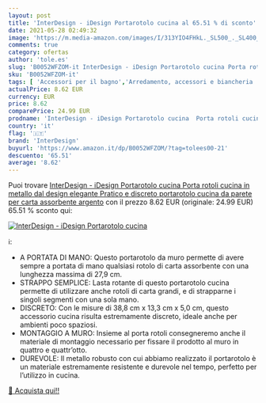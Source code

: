 ```yaml
---
layout: post
title: 'InterDesign - iDesign Portarotolo cucina al 65.51 % di sconto'
date: 2021-05-28 02:49:32
image: 'https://m.media-amazon.com/images/I/313YIO4FHkL._SL500_._SL400_.jpg'
comments: true
category: ofertas
author: 'tole.es'
slug: 'B0052WFZOM-it InterDesign - iDesign Portarotolo cucina Porta rotoli...'
sku: 'B0052WFZOM-it'
tags: [ 'Accessori per il bagno','Arredamento, accessori e biancheria  per il bagno','Casa e cucina','Dosatori e porta dosatori','Porta spazzolini','interdesign', ]
actualPrice: 8.62 EUR
currency: EUR
price: 8.62
comparePrice: 24.99 EUR
prodname: 'InterDesign - iDesign Portarotolo cucina  Porta rotoli cucina in metallo dal design elegante  Pratico e discreto portarotolo cucina da parete per carta assorbente  argento'
country: 'it'
flag: '🇮🇹'
brand: 'InterDesign'
buyurl: 'https://www.amazon.it/dp/B0052WFZOM/?tag=tolees00-21'
descuento: '65.51'
average: '8.62'
---
```


Puoi trovare [InterDesign - iDesign Portarotolo cucina  Porta rotoli cucina in metallo dal design elegante  Pratico e discreto portarotolo cucina da parete per carta assorbente  argento](https://www.amazon.it/dp/B0052WFZOM/?tag=tolees00-21) con il prezzo 8.62 EUR (originale: 24.99 EUR) 65.51 % sconto qui:

[![InterDesign - iDesign Portarotolo cucina](https://m.media-amazon.com/images/I/313YIO4FHkL._SL500_._SL400_.jpg)](https://www.amazon.it/dp/B0052WFZOM/?tag=tolees00-21)

ℹ️:

- A PORTATA DI MANO: Questo portarotolo da muro permette di avere sempre a portata di mano qualsiasi rotolo di carta assorbente con una lunghezza massima di 27,9 cm.
- STRAPPO SEMPLICE: Lasta rotante di questo portarotolo cucina permette di utilizzare anche rotoli di carta grandi, e di strapparne i singoli segmenti con una sola mano.
- DISCRETO: Con le misure di 38,8 cm x 13,3 cm x 5,0 cm, questo accessorio cucina risulta estremamente discreto, ideale anche per ambienti poco spaziosi.
- MONTAGGIO A MURO: Insieme al porta rotoli consegneremo anche il materiale di montaggio necessario per fissare il prodotto al muro in quattro e quattr’otto.
- DUREVOLE: Il metallo robusto con cui abbiamo realizzato il portarotolo è un materiale estremamente resistente e durevole nel tempo, perfetto per l’utilizzo in cucina.

[🛒 Acquista qui!!](https://www.amazon.it/dp/B0052WFZOM/?tag=tolees00-21)
